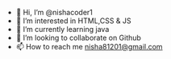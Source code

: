 - 👋 Hi, I’m @nishacoder1
- 👀 I’m interested in HTML,CSS & JS
- 🌱 I’m currently learning java
- 💞️ I’m looking to collaborate on Github
- 📫 How to reach me nisha81201@gmail.com

<!---
nishacoder1/nishacoder1 is a ✨ special ✨ repository because its `README.md` (this file) appears on your GitHub profile.
You can click the Preview link to take a look at your changes.
--->
